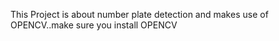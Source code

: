 This Project is about number plate detection and makes use of OPENCV..make sure you install OPENCV   
